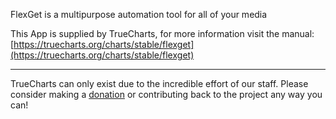 FlexGet is a multipurpose automation tool for all of your media

This App is supplied by TrueCharts, for more information visit the manual: [https://truecharts.org/charts/stable/flexget](https://truecharts.org/charts/stable/flexget)

---

TrueCharts can only exist due to the incredible effort of our staff.
Please consider making a [donation](https://truecharts.org/sponsor) or contributing back to the project any way you can!
